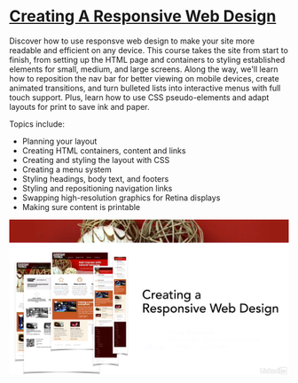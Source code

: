 # [Creating A Responsive Web Design](https://www.lynda.com/CSS-tutorials/Creating-Responsive-Web-Design/424046-2.html)

Discover how to use responsve web design to make your site more readable and efficient on any device. This course takes the site from start to finish, from setting up the HTML page and containers to styling established elements for small, medium, and large screens. Along the way, we'll learn how to reposition the nav bar for better viewing on mobile devices, create animated transitions, and turn bulleted lists into interactive menus with full touch support. Plus, learn how to use CSS pseudo-elements and adapt layouts for print to save ink and paper.

Topics include:
- Planning your layout
- Creating HTML containers, content and links
- Creating and styling the layout with CSS
- Creating a menu system
- Styling headings, body text, and footers
- Styling and repositioning navigation links
- Swapping high-resolution graphics for Retina displays
- Making sure content is printable

![Preview](screenshot.png)
